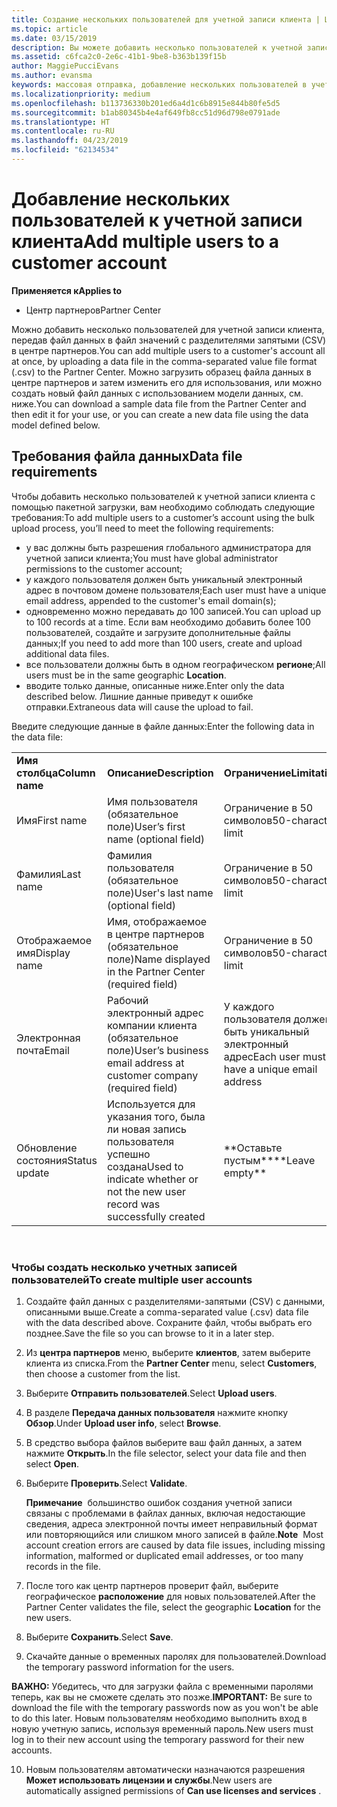 ```yaml
---
title: Создание нескольких пользователей для учетной записи клиента | Центр партнеров
ms.topic: article
ms.date: 03/15/2019
description: Вы можете добавить несколько пользователей к учетной записи клиента одновременно, загрузив файл данных в формате CSV в Центр партнеров.
ms.assetid: c6fca2c0-2e6c-41b1-9be8-b363b139f15b
author: MaggiePucciEvans
ms.author: evansma
keywords: массовая отправка, добавление нескольких пользователей в учетную запись клиента, добавление пользователей клиента, массовая отправка пользователей клиента, учетная запись клиента, пользователи клиента, пользователи
ms.localizationpriority: medium
ms.openlocfilehash: b113736330b201ed6a4d1c6b8915e844b80fe5d5
ms.sourcegitcommit: b1ab80345b4e4af649fb8cc51d96d798e0791ade
ms.translationtype: HT
ms.contentlocale: ru-RU
ms.lasthandoff: 04/23/2019
ms.locfileid: "62134534"
---
```

# <a name="add-multiple-users-to-a-customer-account"></a><span data-ttu-id="fee7c-104">Добавление нескольких пользователей к учетной записи клиента</span><span class="sxs-lookup"><span data-stu-id="fee7c-104">Add multiple users to a customer account</span></span>

<span data-ttu-id="fee7c-105">**Применяется к**</span><span class="sxs-lookup"><span data-stu-id="fee7c-105">**Applies to**</span></span>

-  <span data-ttu-id="fee7c-106">Центр партнеров</span><span class="sxs-lookup"><span data-stu-id="fee7c-106">Partner Center</span></span>

<span data-ttu-id="fee7c-107">Можно добавить несколько пользователей для учетной записи клиента, передав файл данных в файл значений с разделителями запятыми (CSV) в центре партнеров.</span><span class="sxs-lookup"><span data-stu-id="fee7c-107">You can add multiple users to a customer's account all at once, by uploading a data file in the comma-separated value file format (.csv) to the Partner Center.</span></span> <span data-ttu-id="fee7c-108">Можно загрузить образец файла данных в центре партнеров и затем изменить его для использования, или можно создать новый файл данных с использованием модели данных, см. ниже.</span><span class="sxs-lookup"><span data-stu-id="fee7c-108">You can download a sample data file from the Partner Center and then edit it for your use, or you can create a new data file using the data model defined below.</span></span>

## <a href="" id="creatingtheimportcsvfile"></a><span data-ttu-id="fee7c-109">Требования файла данных</span><span class="sxs-lookup"><span data-stu-id="fee7c-109">Data file requirements</span></span>


<span data-ttu-id="fee7c-110">Чтобы добавить несколько пользователей к учетной записи клиента с помощью пакетной загрузки, вам необходимо соблюдать следующие требования:</span><span class="sxs-lookup"><span data-stu-id="fee7c-110">To add multiple users to a customer’s account using the bulk upload process, you’ll need to meet the following requirements:</span></span>

-   <span data-ttu-id="fee7c-111">у вас должны быть разрешения глобального администратора для учетной записи клиента;</span><span class="sxs-lookup"><span data-stu-id="fee7c-111">You must have global administrator permissions to the customer account;</span></span>
-   <span data-ttu-id="fee7c-112">у каждого пользователя должен быть уникальный электронный адрес в почтовом домене пользователя;</span><span class="sxs-lookup"><span data-stu-id="fee7c-112">Each user must have a unique email address, appended to the customer's email domain(s);</span></span>
-   <span data-ttu-id="fee7c-113">одновременно можно передавать до 100 записей.</span><span class="sxs-lookup"><span data-stu-id="fee7c-113">You can upload up to 100 records at a time.</span></span> <span data-ttu-id="fee7c-114">Если вам необходимо добавить более 100 пользователей, создайте и загрузите дополнительные файлы данных;</span><span class="sxs-lookup"><span data-stu-id="fee7c-114">If you need to add more than 100 users, create and upload additional data files.</span></span>
-   <span data-ttu-id="fee7c-115">все пользователи должны быть в одном географическом **регионе**;</span><span class="sxs-lookup"><span data-stu-id="fee7c-115">All users must be in the same geographic **Location**.</span></span>
-   <span data-ttu-id="fee7c-116">вводите только данные, описанные ниже.</span><span class="sxs-lookup"><span data-stu-id="fee7c-116">Enter only the data described below.</span></span> <span data-ttu-id="fee7c-117">Лишние данные приведут к ошибке отправки.</span><span class="sxs-lookup"><span data-stu-id="fee7c-117">Extraneous data will cause the upload to fail.</span></span>

<span data-ttu-id="fee7c-118">Введите следующие данные в файле данных:</span><span class="sxs-lookup"><span data-stu-id="fee7c-118">Enter the following data in the data file:</span></span>

|                 |                                                                              |                                            |
|-----------------|------------------------------------------------------------------------------|--------------------------------------------|
| <span data-ttu-id="fee7c-119">**Имя столбца**</span><span class="sxs-lookup"><span data-stu-id="fee7c-119">**Column name**</span></span> | <span data-ttu-id="fee7c-120">**Описание**</span><span class="sxs-lookup"><span data-stu-id="fee7c-120">**Description**</span></span>                                                              | <span data-ttu-id="fee7c-121">**Ограничение**</span><span class="sxs-lookup"><span data-stu-id="fee7c-121">**Limitation**</span></span>                             |
| <span data-ttu-id="fee7c-122">Имя</span><span class="sxs-lookup"><span data-stu-id="fee7c-122">First name</span></span>      | <span data-ttu-id="fee7c-123">Имя пользователя (обязательное поле)</span><span class="sxs-lookup"><span data-stu-id="fee7c-123">User’s first name (optional field)</span></span>                                           | <span data-ttu-id="fee7c-124">Ограничение в 50 символов</span><span class="sxs-lookup"><span data-stu-id="fee7c-124">50-character limit</span></span>                         |
| <span data-ttu-id="fee7c-125">Фамилия</span><span class="sxs-lookup"><span data-stu-id="fee7c-125">Last name</span></span>       | <span data-ttu-id="fee7c-126">Фамилия пользователя (обязательное поле)</span><span class="sxs-lookup"><span data-stu-id="fee7c-126">User's last name (optional field)</span></span>                                            | <span data-ttu-id="fee7c-127">Ограничение в 50 символов</span><span class="sxs-lookup"><span data-stu-id="fee7c-127">50-character limit</span></span>                         |
| <span data-ttu-id="fee7c-128">Отображаемое имя</span><span class="sxs-lookup"><span data-stu-id="fee7c-128">Display name</span></span>    | <span data-ttu-id="fee7c-129">Имя, отображаемое в центре партнеров (обязательное поле)</span><span class="sxs-lookup"><span data-stu-id="fee7c-129">Name displayed in the Partner Center (required field)</span></span>                            | <span data-ttu-id="fee7c-130">Ограничение в 50 символов</span><span class="sxs-lookup"><span data-stu-id="fee7c-130">50-character limit</span></span>                         |
| <span data-ttu-id="fee7c-131">Электронная почта</span><span class="sxs-lookup"><span data-stu-id="fee7c-131">Email</span></span>           | <span data-ttu-id="fee7c-132">Рабочий электронный адрес компании клиента (обязательное поле)</span><span class="sxs-lookup"><span data-stu-id="fee7c-132">User’s business email address at customer company (required field)</span></span>           | <span data-ttu-id="fee7c-133">У каждого пользователя должен быть уникальный электронный адрес</span><span class="sxs-lookup"><span data-stu-id="fee7c-133">Each user must have a unique email address</span></span> |
| <span data-ttu-id="fee7c-134">Обновление состояния</span><span class="sxs-lookup"><span data-stu-id="fee7c-134">Status update</span></span>   | <span data-ttu-id="fee7c-135">Используется для указания того, была ли новая запись пользователя успешно создана</span><span class="sxs-lookup"><span data-stu-id="fee7c-135">Used to indicate whether or not the new user record was successfully created</span></span> | <span data-ttu-id="fee7c-136">\*\*Оставьте пустым\*\*</span><span class="sxs-lookup"><span data-stu-id="fee7c-136">\*\*Leave empty\*\*</span></span>                        |

 

### <a href="" id="createmultipleuseraccounts"></a><span data-ttu-id="fee7c-137">Чтобы создать несколько учетных записей пользователей</span><span class="sxs-lookup"><span data-stu-id="fee7c-137">To create multiple user accounts</span></span>

<a href="" id="creatingtheaccounts"></a>
1.  <span data-ttu-id="fee7c-138">Создайте файл данных с разделителями-запятыми (CSV) с данными, описанными выше.</span><span class="sxs-lookup"><span data-stu-id="fee7c-138">Create a comma-separated value (.csv) data file with the data described above.</span></span> <span data-ttu-id="fee7c-139">Сохраните файл, чтобы выбрать его позднее.</span><span class="sxs-lookup"><span data-stu-id="fee7c-139">Save the file so you can browse to it in a later step.</span></span>
2.  <span data-ttu-id="fee7c-140">Из **центра партнеров** меню, выберите **клиентов**, затем выберите клиента из списка.</span><span class="sxs-lookup"><span data-stu-id="fee7c-140">From the **Partner Center** menu, select **Customers**, then choose a customer from the list.</span></span>
3.  <span data-ttu-id="fee7c-141">Выберите **Отправить пользователей**.</span><span class="sxs-lookup"><span data-stu-id="fee7c-141">Select **Upload users**.</span></span>
4.  <span data-ttu-id="fee7c-142">В разделе **Передача данных пользователя** нажмите кнопку **Обзор**.</span><span class="sxs-lookup"><span data-stu-id="fee7c-142">Under **Upload user info**, select **Browse**.</span></span>
5.  <span data-ttu-id="fee7c-143">В средство выбора файлов выберите ваш файл данных, а затем нажмите **Открыть**.</span><span class="sxs-lookup"><span data-stu-id="fee7c-143">In the file selector, select your data file and then select **Open**.</span></span>
6.  <span data-ttu-id="fee7c-144">Выберите **Проверить**.</span><span class="sxs-lookup"><span data-stu-id="fee7c-144">Select **Validate**.</span></span>

    <span data-ttu-id="fee7c-145">**Примечание**  большинство ошибок создания учетной записи связаны с проблемами в файлах данных, включая недостающие сведения, адреса электронной почты имеет неправильный формат или повторяющийся или слишком много записей в файле.</span><span class="sxs-lookup"><span data-stu-id="fee7c-145">**Note**  Most account creation errors are caused by data file issues, including missing information, malformed or duplicated email addresses, or too many records in the file.</span></span>

7.  <span data-ttu-id="fee7c-146">После того как центр партнеров проверит файл, выберите географическое **расположение** для новых пользователей.</span><span class="sxs-lookup"><span data-stu-id="fee7c-146">After the Partner Center validates the file, select the geographic **Location** for the new users.</span></span>
8.  <span data-ttu-id="fee7c-147">Выберите **Сохранить**.</span><span class="sxs-lookup"><span data-stu-id="fee7c-147">Select **Save**.</span></span>
9.  <span data-ttu-id="fee7c-148">Скачайте данные о временных паролях для пользователей.</span><span class="sxs-lookup"><span data-stu-id="fee7c-148">Download the temporary password information for the users.</span></span>

<span data-ttu-id="fee7c-149">**ВАЖНО:** Убедитесь, что для загрузки файла с временными паролями теперь, как вы не сможете сделать это позже.</span><span class="sxs-lookup"><span data-stu-id="fee7c-149">**IMPORTANT:** Be sure to download the file with the temporary passwords now as you won't be able to do this later.</span></span> <span data-ttu-id="fee7c-150">Новым пользователям необходимо выполнить вход в новую учетную запись, используя временный пароль.</span><span class="sxs-lookup"><span data-stu-id="fee7c-150">New users must log in to their new account using the temporary password for their new accounts.</span></span>

10. <span data-ttu-id="fee7c-151">Новым пользователям автоматически назначаются разрешения **Может использовать лицензии и службы**.</span><span class="sxs-lookup"><span data-stu-id="fee7c-151">New users are automatically assigned permissions of **Can use licenses and services** .</span></span> 

 

 



